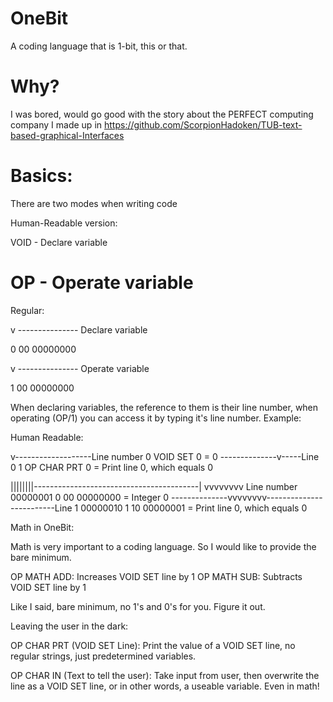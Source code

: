# OneBit
 A coding language that is 1-bit, this or that.

# Why?
I was bored, would go good with the story about the PERFECT computing company I made up in
https://github.com/ScorpionHadoken/TUB-text-based-graphical-Interfaces 

# Basics:
There are two modes when writing code

Human-Readable version:

VOID - Declare variable

OP - Operate variable
===============================================================================

Regular:

v --------------- Declare variable

0 00 00000000

v --------------- Operate variable

1 00 00000000


When declaring variables, the reference to them is their line number, when operating (OP/1)
you can access it by typing it's line number. Example:

Human Readable:

v-------------------Line number
0 VOID SET 0 = 0
--------------v-----Line 0
1 OP CHAR PRT 0 = Print line 0, which equals 0


||||||||-----------------------------------------|
vvvvvvvv                                     Line number
00000001 0 00 00000000 = Integer 0
--------------vvvvvvvv-------------------------Line 1
00000010 1 10 00000001 = Print line 0, which equals 0


Math in OneBit:

Math is very important to a coding language. So I would like to provide the bare minimum.

OP MATH ADD: Increases VOID SET line by 1
OP MATH SUB: Subtracts VOID SET line by 1

Like I said, bare minimum, no 1's and 0's for you. Figure it out.


Leaving the user in the dark:

OP CHAR PRT (VOID SET Line): Print the value of a VOID SET line, no regular strings, just predetermined variables.

OP CHAR IN (Text to tell the user): Take input from user, then overwrite the line as a VOID SET line, or in other words, a useable variable. Even in math! 
